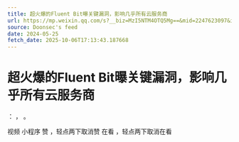 ```yaml
---
title: 超火爆的Fluent Bit曝关键漏洞，影响几乎所有云服务商
url: https://mp.weixin.qq.com/s?__biz=MzI5NTM4OTQ5Mg==&mid=2247623097&idx=5&sn=0fa1f42cdfc740064f33176fd36bd1c0
source: Doonsec's feed
date: 2024-05-25
fetch_date: 2025-10-06T17:13:43.187668
---
```


# 超火爆的Fluent Bit曝关键漏洞，影响几乎所有云服务商

：
，
。

视频
小程序
赞
，轻点两下取消赞
在看
，轻点两下取消在看